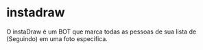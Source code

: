 # instadraw
O instaDraw é um BOT que marca todas as pessoas de sua lista de (Seguindo) em uma foto especifica.
